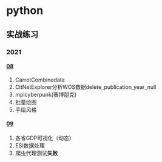# python
## 实战练习

### 2021

#### [08](https://github.com/lyyjyll/python/tree/main/%E5%AE%9E%E6%88%98%E5%B0%8F%E7%BB%83%E4%B9%A0/202108)

1. CarrotCombinedata
2. CitNetExplorer分析WOS数据delete_publication_year_null
3. mplcyberpunk(赛博朋克)
4. 批量绘图
5. 手绘风格

#### [09](https://github.com/lyyjyll/python/tree/main/%E5%AE%9E%E6%88%98%E5%B0%8F%E7%BB%83%E4%B9%A0/202109)

1. 各省GDP可视化（动态）
2. ESI数据处理
3. 爬虫代理测试**失败**


